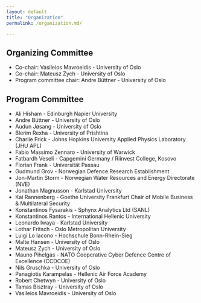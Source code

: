 ```yaml
---
layout: default
title: "Organization"
permalink: /organization.md/

---
```


## Organizing Committee

* Co-chair: Vasileios Mavroeidis - University of Oslo
* Co-chair: Mateusz Zych - University of Oslo
* Program committee chair: Andre Büttner - University of Oslo


## Program Committee

* Ali Hisham - Edinburgh Napier University 
* Andre Büttner -	University of Oslo  
* Audun Jøsang - University of Oslo  
* Blerim Rexha - University of Prishtina 
* Charlie Frick	- Johns Hopkins University Applied Physics Laboratory (JHU APL)  
* Fabio Massimo Zennaro -	University of Warwick  
* Fatbardh Veseli -	Capgemini Germany / Riinvest College, Kosovo 
* Florian Frank - Universität Passau 
* Gudmund Grov - Norwegian Defence Research Establishment 
* Jon-Martin Storm - Norwegian Water Resources and Energy Directorate (NVE)
* Jonathan Magnusson - Karlstad University
* Kai Rannenberg - Goethe University Frankfurt Chair of Mobile Business & Multilateral Security  
* Konstantinos Fysarakis - Sphynx Analytics Ltd (SANL)  
* Konstantinos Rantos -	International Hellenic University
* Leonardo Iwaya - Karlstad University
* Lothar Fritsch - Oslo Metropolitan University
* Luigi Lo Iacono - Hochschule Bonn-Rhein-Sieg  
* Malte Hansen - University of Oslo
* Mateusz Zych - University of Oslo
* Mauno Pihelgas - NATO Cooperative Cyber Defence Centre of Excellence (CCDCOE)  
* Nils Gruschka	- University of Oslo  
* Panagiotis Karampelas	- Hellenic Air Force Academy 
* Robert Chetwyn - University of Oslo  
* Tamas Bisztray - University of Oslo  
* Vasileios Mavroeidis - University of Oslo  
